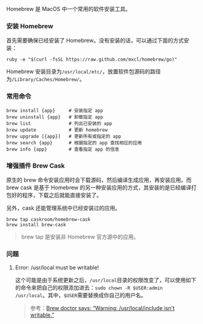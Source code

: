 Homebrew 是 MacOS 中一个常用的软件安装工具。

### 安装 Homebrew
首先需要确保已经安装了 Homebrew。没有安装的话，可以通过下面的方式安装：

```shell
ruby -e "$(curl -fsSL https://raw.github.com/mxcl/homebrew/go)"
```

Homebrew 安装目录为`/usr/local/etc/`，放置软件包源码的路径为`/Library/Caches/Homebrew/`。


### 常用命令

```shell
brew install {app}     # 安装指定 app
brew uninstall {app}   # 卸载指定 app
brew list              # 列出已安装的 app
brew update            # 更新 homebrew
brew upgrade [{app}]   # 更新所有或指定的 app
brew search {app}      # 根据指定的 app 查找相应的应用
brew info {app}        # 查看指定 app 的信息
```

### 增强插件 Brew Cask
原生的 brew 命令安装应用时会下载源码，然后编译生成应用，再安装应用。而 brew cask 是基于 Homebrew 的另一种安装应用的方式，其安装的是已经编译打包好的程序，下载之后就能直接安装了。

另外，cask 还能管理系统中已经安装过的应用。

```shell
brew tap caskroom/homebrew-cask   
brew install brew-cask
```

> brew tap 是安装非 Homebrew 官方源中的应用。

### 问题
1. Error: /usr/local must be writable!

    这个可能是由于系统更新之后，`/usr/local`目录的权限改变了，可以使用如下的命令来把自己的权限添加进去：`sudo chown -R $USER:admin /usr/local`。其中，`$USER`需要替换成你自己的用户名。
    
    > 参考：[Brew doctor says: “Warning: /usr/local/include isn't writable.”](http://stackoverflow.com/questions/14527521/brew-doctor-says-warning-usr-local-include-isnt-writable)



